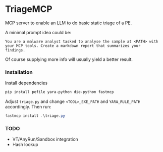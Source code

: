 # TriageMCP

MCP server to enable an LLM to do basic static triage of a PE. 

A minimal prompt idea could be:

```
You are a malware analyst tasked to analyse the sample at <PATH> with your MCP tools. Create a markdown report that summarizes your findings. 
```

Of course supplying more info will usually yield a better result.

### Installation

Install dependencies

```powershell
pip install pefile yara-python die-python fastmcp
```

Adjust `triage.py` and change `<TOOL>_EXE_PATH` and `YARA_RULE_PATH` accordingly. Then run:

```powershell
fastmcp install .\triage.py
```

### TODO

* VT/AnyRun/Sandbox integration
* Hash lookup
